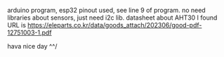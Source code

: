 arduino program, esp32 pinout used, see line 9 of program.
no need libraries about sensors, just need i2c lib.
datasheet about AHT30 I found URL is 
  https://eleparts.co.kr/data/goods_attach/202306/good-pdf-12751003-1.pdf

hava nice day ^^/
